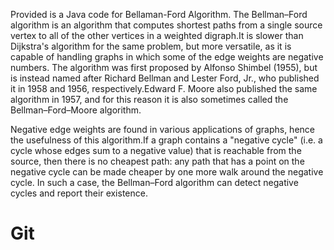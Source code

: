 Provided is a Java code for Bellaman-Ford Algorithm.
The Bellman–Ford algorithm is an algorithm that computes shortest paths from a single source vertex to all of the other vertices in a weighted digraph.It is slower than Dijkstra's algorithm for the same problem, but more versatile, as it is capable of handling graphs in which some of the edge weights are negative numbers. The algorithm was first proposed by Alfonso Shimbel (1955), but is instead named after Richard Bellman and Lester Ford, Jr., who published it in 1958 and 1956, respectively.Edward F. Moore also published the same algorithm in 1957, and for this reason it is also sometimes called the Bellman–Ford–Moore algorithm.

Negative edge weights are found in various applications of graphs, hence the usefulness of this algorithm.If a graph contains a "negative cycle" (i.e. a cycle whose edges sum to a negative value) that is reachable from the source, then there is no cheapest path: any path that has a point on the negative cycle can be made cheaper by one more walk around the negative cycle. In such a case, the Bellman–Ford algorithm can detect negative cycles and report their existence.
# Git
